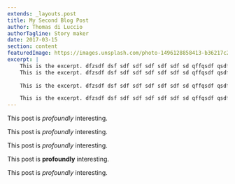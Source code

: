 ```yaml
---
extends: _layouts.post
title: My Second Blog Post
author: Thomas di Luccio
authorTagline: Story maker
date: 2017-03-15
section: content
featuredImage: https://images.unsplash.com/photo-1496128858413-b36217c2ce36?ixlib=rb-4.0.3&ixid=MnwxMjA3fDB8MHxwaG90by1wYWdlfHx8fGVufDB8fHx8&auto=format&fit=crop&w=3603&q=80
excerpt: |
    This is the excerpt. dfzsdf dsf sdf sdf sdf sdf sdf sd qffqsdf qsdf qsdq sdqs q
    This is the excerpt. dfzsdf dsf sdf sdf sdf sdf sdf sd qffqsdf qsdf qsdq sdqs q
    
    This is the excerpt. dfzsdf dsf sdf sdf sdf sdf sdf sd qffqsdf qsdf qsdq sdqs q

    This is the excerpt. dfzsdf dsf sdf sdf sdf sdf sdf sd qffqsdf qsdf qsdq sdqs q
---
```


This post is *profoundly* interesting.

This post is *profoundly* interesting.

This post is *profoundly* interesting.

This post is **profoundly** interesting.

This post is *profoundly* interesting.